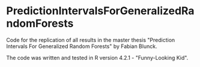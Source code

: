 # PredictionIntervalsForGeneralizedRandomForests
Code for the replication of all results in the master thesis "Prediction Intervals For Generalized Random Forests" by Fabian Blunck. 

The code was written and tested in R version 4.2.1 - "Funny-Looking Kid". 
